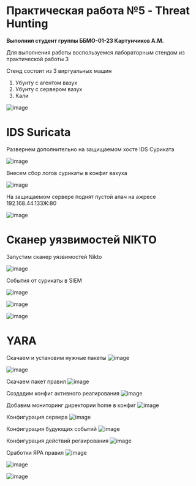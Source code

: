 # Практическая работа №5 - Threat Hunting

**Выполнил студент группы ББМО-01-23 Картунчиков А.М.**

Для выполнения работы воспользуемся лабораторным стендом из практической работы 3

Стенд состоит из 3 виртуальных машин
1) Убунту с агентом вазух
2) Убунту с сервером вазух
3) Кали

![image](https://github.com/user-attachments/assets/c7158bd7-9c1f-42cd-9d8b-d4cb34a01106)

# IDS Suricata

Развернем дополнительно на защищаемом хосте IDS Суриката

![image](https://github.com/user-attachments/assets/639811dd-0916-4f9f-ac45-43b199226efe)

Внесем сбор логов сурикаты в конфиг вахуха

![image](https://github.com/user-attachments/assets/76ce5dd1-b7d0-42f0-9a0c-054dd466489e)

На защищаемом сервере поднят пустой апач на ажресе 192.168.44.133Ж:80

![image](https://github.com/user-attachments/assets/25424f67-ca5a-442e-aeb8-d0c3d69c8f4d)

# Сканер уязвимостей NIKTO
Запустим сканер уязвимостей Nikto

![image](https://github.com/user-attachments/assets/c8e24dab-ab7a-4256-ba7a-72fecb833d04)

События от сурикаты в SIEM

![image](https://github.com/user-attachments/assets/d3233340-5c9c-46db-a79b-e9c15e3e6e4f)

![image](https://github.com/user-attachments/assets/7bc0e0bd-0593-4838-a37d-425e32b450ec)

![image](https://github.com/user-attachments/assets/46928b82-9eba-419c-8e4c-9c578eb8e449)


# YARA

Скачаем и установим нужные пакеты
![image](https://github.com/user-attachments/assets/f59036c9-46f7-405c-b9af-12ab8fcf8435)

![image](https://github.com/user-attachments/assets/53bf5a41-cfda-4688-bcf2-6250d7251402)

Скачаем пакет правил 
![image](https://github.com/user-attachments/assets/485b8277-8101-4adf-af50-092c359d164f)

Создадим конфиг активного реагирования
![image](https://github.com/user-attachments/assets/e16b71d8-a89f-4243-8913-9249484610f9)

Добавим мониторинг директории home в конфиг
![image](https://github.com/user-attachments/assets/79c66485-95d0-43a3-9bd0-5887867cfab2)

Конфигурация сервера
![image](https://github.com/user-attachments/assets/4d87d904-f6bd-4118-bb32-467ea9ae3f1d)

Конфигурация будующих событий
![image](https://github.com/user-attachments/assets/576e6ab9-4d47-499a-9c24-df226599307f)

Конфигурация действий регаирования 
![image](https://github.com/user-attachments/assets/5c26a954-ade4-4d4d-9069-8dadbf57e015)

Сработки ЯРА правил
![image](https://github.com/user-attachments/assets/e59db708-542f-4cad-803a-9ab2a15078d0)

![image](https://github.com/user-attachments/assets/6fa86f90-ff77-4c56-aafc-7efe46bb4b30)

![image](https://github.com/user-attachments/assets/4cd589aa-4b14-442e-8729-8930fe2724bf)


